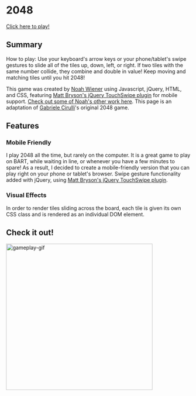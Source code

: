 # 2048

[Click here to play!][live]

[live]: http://noahwiener.github.io/2048/

## Summary

How to play: Use your keyboard's arrow keys or your phone/tablet's swipe gestures to slide all of the tiles up, down, left, or right.  If two tiles with the same number collide, they combine and double in value! Keep moving and matching tiles until you hit 2048!


This game was created by [Noah Wiener][profile] using Javascript, jQuery, HTML, and CSS, featuring [Matt Bryson's jQuery TouchSwipe plugin][plugin] for mobile support. [Check out some of Noah's other work here][profile].  This page is an adaptation of [Gabriele Cirulli][original]'s original 2048 game.

[profile]: http://noahwiener.github.io/
[plugin]: https://github.com/mattbryson/TouchSwipe-Jquery-Plugin
[original]: https://gabrielecirulli.github.io/2048/

## Features

### Mobile Friendly

I play 2048 all the time, but rarely on the computer. It is a great game to play on BART, while waiting in line, or whenever you have a few minutes to spare!  As a result, I decided to create a mobile-friendly version that you can play right on your phone or tablet's browser. Swipe gesture functionality added with jQuery, using [Matt Bryson's jQuery TouchSwipe plugin][plugin].

[plugin]: https://github.com/mattbryson/TouchSwipe-Jquery-Plugin

### Visual Effects

In order to render tiles sliding across the board, each tile is given its own CSS class and is rendered as an individual DOM element.

## Check it out!

<img src="https://i.gyazo.com/2dec25cb5ae3544d3a9a7e2676459cd5.gif" height="400" alt="gameplay-gif">
